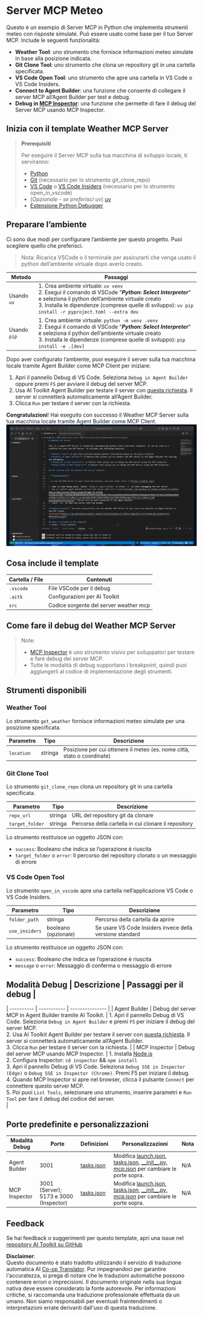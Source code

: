 <!--
CO_OP_TRANSLATOR_METADATA:
{
  "original_hash": "a3f252a62f059360855de5331a575898",
  "translation_date": "2025-06-10T07:09:19+00:00",
  "source_file": "10-StreamliningAIWorkflowsBuildingAnMCPServerWithAIToolkit/lab4/code/github_mcp_server/README.md",
  "language_code": "it"
}
-->
# Server MCP Meteo

Questo è un esempio di Server MCP in Python che implementa strumenti meteo con risposte simulate. Può essere usato come base per il tuo Server MCP. Include le seguenti funzionalità:

- **Weather Tool**: uno strumento che fornisce informazioni meteo simulate in base alla posizione indicata.
- **Git Clone Tool**: uno strumento che clona un repository git in una cartella specificata.
- **VS Code Open Tool**: uno strumento che apre una cartella in VS Code o VS Code Insiders.
- **Connect to Agent Builder**: una funzione che consente di collegare il server MCP all’Agent Builder per test e debug.
- **Debug in [MCP Inspector](https://github.com/modelcontextprotocol/inspector)**: una funzione che permette di fare il debug del Server MCP usando MCP Inspector.

## Inizia con il template Weather MCP Server

> **Prerequisiti**
>
> Per eseguire il Server MCP sulla tua macchina di sviluppo locale, ti serviranno:
>
> - [Python](https://www.python.org/)
> - [Git](https://git-scm.com/) (necessario per lo strumento git_clone_repo)
> - [VS Code](https://code.visualstudio.com/) o [VS Code Insiders](https://code.visualstudio.com/insiders/) (necessario per lo strumento open_in_vscode)
> - (*Opzionale - se preferisci uv*) [uv](https://github.com/astral-sh/uv)
> - [Estensione Python Debugger](https://marketplace.visualstudio.com/items?itemName=ms-python.debugpy)

## Preparare l’ambiente

Ci sono due modi per configurare l’ambiente per questo progetto. Puoi scegliere quello che preferisci.

> Nota: Ricarica VSCode o il terminale per assicurarti che venga usato il python dell’ambiente virtuale dopo averlo creato.

| Metodo | Passaggi |
| -------- | ----- |
| Usando `uv` | 1. Crea ambiente virtuale: `uv venv` <br>2. Esegui il comando di VSCode "***Python: Select Interpreter***" e seleziona il python dell’ambiente virtuale creato <br>3. Installa le dipendenze (comprese quelle di sviluppo): `uv pip install -r pyproject.toml --extra dev` |
| Usando `pip` | 1. Crea ambiente virtuale: `python -m venv .venv` <br>2. Esegui il comando di VSCode "***Python: Select Interpreter***" e seleziona il python dell’ambiente virtuale creato<br>3. Installa le dipendenze (comprese quelle di sviluppo): `pip install -e .[dev]` | 

Dopo aver configurato l’ambiente, puoi eseguire il server sulla tua macchina locale tramite Agent Builder come MCP Client per iniziare:
1. Apri il pannello Debug di VS Code. Seleziona `Debug in Agent Builder` oppure premi `F5` per avviare il debug del server MCP.
2. Usa AI Toolkit Agent Builder per testare il server con [questa richiesta](../../../../../../../../../../../open_prompt_builder). Il server si connetterà automaticamente all’Agent Builder.
3. Clicca `Run` per testare il server con la richiesta.

**Congratulazioni**! Hai eseguito con successo il Weather MCP Server sulla tua macchina locale tramite Agent Builder come MCP Client.
![DebugMCP](https://raw.githubusercontent.com/microsoft/windows-ai-studio-templates/refs/heads/dev/mcpServers/mcp_debug.gif)

## Cosa include il template

| Cartella / File | Contenuti                                     |
| ------------ | -------------------------------------------- |
| `.vscode`    | File VSCode per il debug                   |
| `.aitk`      | Configurazioni per AI Toolkit                |
| `src`        | Codice sorgente del server weather mcp   |

## Come fare il debug del Weather MCP Server

> Note:
> - [MCP Inspector](https://github.com/modelcontextprotocol/inspector) è uno strumento visivo per sviluppatori per testare e fare debug dei server MCP.
> - Tutte le modalità di debug supportano i breakpoint, quindi puoi aggiungerli al codice di implementazione degli strumenti.

## Strumenti disponibili

### Weather Tool
Lo strumento `get_weather` fornisce informazioni meteo simulate per una posizione specificata.

| Parametro | Tipo | Descrizione |
| --------- | ---- | ----------- |
| `location` | stringa | Posizione per cui ottenere il meteo (es. nome città, stato o coordinate) |

### Git Clone Tool
Lo strumento `git_clone_repo` clona un repository git in una cartella specificata.

| Parametro | Tipo | Descrizione |
| --------- | ---- | ----------- |
| `repo_url` | stringa | URL del repository git da clonare |
| `target_folder` | stringa | Percorso della cartella in cui clonare il repository |

Lo strumento restituisce un oggetto JSON con:
- `success`: Booleano che indica se l’operazione è riuscita
- `target_folder` o `error`: Il percorso del repository clonato o un messaggio di errore

### VS Code Open Tool
Lo strumento `open_in_vscode` apre una cartella nell’applicazione VS Code o VS Code Insiders.

| Parametro | Tipo | Descrizione |
| --------- | ---- | ----------- |
| `folder_path` | stringa | Percorso della cartella da aprire |
| `use_insiders` | booleano (opzionale) | Se usare VS Code Insiders invece della versione standard |

Lo strumento restituisce un oggetto JSON con:
- `success`: Booleano che indica se l’operazione è riuscita
- `message` o `error`: Messaggio di conferma o messaggio di errore

## Modalità Debug | Descrizione | Passaggi per il debug |
| ---------- | ----------- | --------------- |
| Agent Builder | Debug del server MCP in Agent Builder tramite AI Toolkit. | 1. Apri il pannello Debug di VS Code. Seleziona `Debug in Agent Builder` e premi `F5` per iniziare il debug del server MCP.<br>2. Usa AI Toolkit Agent Builder per testare il server con [questa richiesta](../../../../../../../../../../../open_prompt_builder). Il server si connetterà automaticamente all’Agent Builder.<br>3. Clicca `Run` per testare il server con la richiesta. |
| MCP Inspector | Debug del server MCP usando MCP Inspector. | 1. Installa [Node.js](https://nodejs.org/)<br> 2. Configura Inspector: `cd inspector` && `npm install` <br> 3. Apri il pannello Debug di VS Code. Seleziona `Debug SSE in Inspector (Edge)` o `Debug SSE in Inspector (Chrome)`. Premi F5 per iniziare il debug.<br> 4. Quando MCP Inspector si apre nel browser, clicca il pulsante `Connect` per connettere questo server MCP.<br> 5. Poi puoi `List Tools`, selezionare uno strumento, inserire parametri e `Run Tool` per fare il debug del codice del server.<br> |

## Porte predefinite e personalizzazioni

| Modalità Debug | Porte | Definizioni | Personalizzazioni | Nota |
| ---------- | ----- | ------------ | -------------- |-------------- |
| Agent Builder | 3001 | [tasks.json](../../../../../../10-StreamliningAIWorkflowsBuildingAnMCPServerWithAIToolkit/lab4/code/github_mcp_server/.vscode/tasks.json) | Modifica [launch.json](../../../../../../10-StreamliningAIWorkflowsBuildingAnMCPServerWithAIToolkit/lab4/code/github_mcp_server/.vscode/launch.json), [tasks.json](../../../../../../10-StreamliningAIWorkflowsBuildingAnMCPServerWithAIToolkit/lab4/code/github_mcp_server/.vscode/tasks.json), [\_\_init\_\_.py](../../../../../../10-StreamliningAIWorkflowsBuildingAnMCPServerWithAIToolkit/lab4/code/github_mcp_server/src/__init__.py), [mcp.json](../../../../../../10-StreamliningAIWorkflowsBuildingAnMCPServerWithAIToolkit/lab4/code/github_mcp_server/.aitk/mcp.json) per cambiare le porte sopra. | N/A |
| MCP Inspector | 3001 (Server); 5173 e 3000 (Inspector) | [tasks.json](../../../../../../10-StreamliningAIWorkflowsBuildingAnMCPServerWithAIToolkit/lab4/code/github_mcp_server/.vscode/tasks.json) | Modifica [launch.json](../../../../../../10-StreamliningAIWorkflowsBuildingAnMCPServerWithAIToolkit/lab4/code/github_mcp_server/.vscode/launch.json), [tasks.json](../../../../../../10-StreamliningAIWorkflowsBuildingAnMCPServerWithAIToolkit/lab4/code/github_mcp_server/.vscode/tasks.json), [\_\_init\_\_.py](../../../../../../10-StreamliningAIWorkflowsBuildingAnMCPServerWithAIToolkit/lab4/code/github_mcp_server/src/__init__.py), [mcp.json](../../../../../../10-StreamliningAIWorkflowsBuildingAnMCPServerWithAIToolkit/lab4/code/github_mcp_server/.aitk/mcp.json) per cambiare le porte sopra.| N/A |

## Feedback

Se hai feedback o suggerimenti per questo template, apri una issue nel [repository AI Toolkit su GitHub](https://github.com/microsoft/vscode-ai-toolkit/issues)

**Disclaimer**:  
Questo documento è stato tradotto utilizzando il servizio di traduzione automatica AI [Co-op Translator](https://github.com/Azure/co-op-translator). Pur impegnandoci per garantire l'accuratezza, si prega di notare che le traduzioni automatiche possono contenere errori o imprecisioni. Il documento originale nella sua lingua nativa deve essere considerato la fonte autorevole. Per informazioni critiche, si raccomanda una traduzione professionale effettuata da un umano. Non siamo responsabili per eventuali fraintendimenti o interpretazioni errate derivanti dall'uso di questa traduzione.